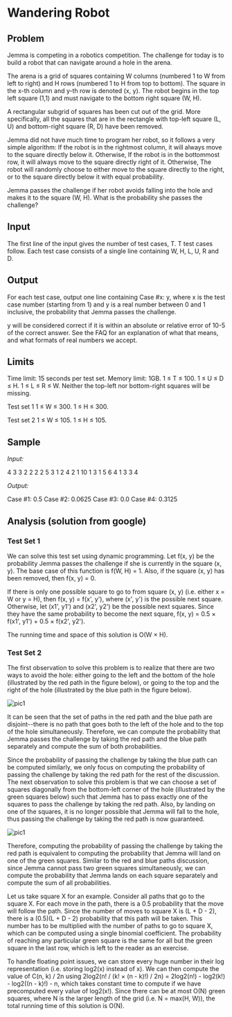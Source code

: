 # Wandering Robot

## Problem
Jemma is competing in a robotics competition. The challenge for today is to build a robot that can navigate around a hole in the arena.

The arena is a grid of squares containing W columns (numbered 1 to W from left to right) and H rows (numbered 1 to H from top to bottom). The square in the x-th column and y-th row is denoted (x, y). The robot begins in the top left square (1,1) and must navigate to the bottom right square (W, H).

A rectangular subgrid of squares has been cut out of the grid. More specifically, all the squares that are in the rectangle with top-left square (L, U) and bottom-right square (R, D) have been removed.

Jemma did not have much time to program her robot, so it follows a very simple algorithm:
If the robot is in the rightmost column, it will always move to the square directly below it. Otherwise,
If the robot is in the bottommost row, it will always move to the square directly right of it. Otherwise,
The robot will randomly choose to either move to the square directly to the right, or to the square directly below it with equal probability.

Jemma passes the challenge if her robot avoids falling into the hole and makes it to the square (W, H). What is the probability she passes the challenge?

## Input

The first line of the input gives the number of test cases, T. T test cases follow. Each test case consists of a single line containing W, H, L, U, R and D.

## Output

For each test case, output one line containing Case #x: y, where x is the test case number (starting from 1) and y is a real number between 0 and 1 inclusive, the probability that Jemma passes the challenge.

y will be considered correct if it is within an absolute or relative error of 10-5 of the correct answer. See the FAQ for an explanation of what that means, and what formats of real numbers we accept.

## Limits

Time limit: 15 seconds per test set.
Memory limit: 1GB.
1 ≤ T ≤ 100.
1 ≤ U ≤ D ≤ H.
1 ≤ L ≤ R ≤ W.
Neither the top-left nor bottom-right squares will be missing.

Test set 1
1 ≤ W ≤ 300.
1 ≤ H ≤ 300.

Test set 2
1 ≤ W ≤ 105.
1 ≤ H ≤ 105.

## Sample

*Input:*
 
4
3 3 2 2 2 2
5 3 1 2 4 2
1 10 1 3 1 5
6 4 1 3 3 4

*Output:*

Case #1: 0.5
Case #2: 0.0625
Case #3: 0.0
Case #4: 0.3125

## Analysis (solution from google)

### Test Set 1

We can solve this test set using dynamic programming. Let f(x, y) be the probability Jemma passes the challenge if she is currently in the square (x, y). The base case of this function is f(W, H) = 1. Also, if the square (x, y) has been removed, then f(x, y) = 0.

If there is only one possible square to go to from square (x, y) (i.e. either x = W or y = H), then f(x, y) = f(x', y'), where (x', y') is the possible next square. Otherwise, let (x1', y1') and (x2', y2') be the possible next squares. Since they have the same probability to become the next square, f(x, y) = 0.5 × f(x1', y1') + 0.5 × f(x2', y2').

The running time and space of this solution is O(W × H).

### Test Set 2

The first observation to solve this problem is to realize that there are two ways to avoid the hole: either going to the left and the bottom of the hole (illustrated by the red path in the figure below), or going to the top and the right of the hole (illustrated by the blue path in the figure below).

![pic1](https://github/akovalyo/coding_challenges/Kickstarter2020/RoundB/src/two_paths.png)

It can be seen that the set of paths in the red path and the blue path are disjoint--there is no path that goes both to the left of the hole and to the top of the hole simultaneously. Therefore, we can compute the probability that Jemma passes the challenge by taking the red path and the blue path separately and compute the sum of both probabilities.

Since the probability of passing the challenge by taking the blue path can be computed similarly, we only focus on computing the probability of passing the challenge by taking the red path for the rest of the discussion. The next observation to solve this problem is that we can choose a set of squares diagonally from the bottom-left corner of the hole (illustrated by the green squares below) such that Jemma has to pass exactly one of the squares to pass the challenge by taking the red path. Also, by landing on one of the squares, it is no longer possible that Jemma will fall to the hole, thus passing the challenge by taking the red path is now guaranteed.

![pic1](https://github/akovalyo/coding_challenges/Kickstarter2020/RoundB/src/critical_points.png)


Therefore, computing the probability of passing the challenge by taking the red path is equivalent to computing the probability that Jemma will land on one of the green squares. Similar to the red and blue paths discussion, since Jemma cannot pass two green squares simultaneously, we can compute the probability that Jemma lands on each square separately and compute the sum of all probabilities.

Let us take square X for an example. Consider all paths that go to the square X. For each move in the path, there is a 0.5 probability that the move will follow the path. Since the number of moves to square X is (L + D - 2), there is a (0.5)(L + D - 2) probability that this path will be taken. This number has to be multiplied with the number of paths to go to square X, which can be computed using a single binomial coefficient. The probability of reaching any particular green square is the same for all but the green square in the last row, which is left to the reader as an exercise.

To handle floating point issues, we can store every huge number in their log representation (i.e. storing log2(x) instead of x). We can then compute the value of C(n, k) / 2n using 2log2(n! / (k! × (n - k)!) / 2n) = 2log2(n!) - log2(k!) - log2((n - k)!) - n, which takes constant time to compute if we have precomputed every value of log2(x!). Since there can be at most O(N) green squares, where N is the larger length of the grid (i.e. N = max(H, W)), the total running time of this solution is O(N).